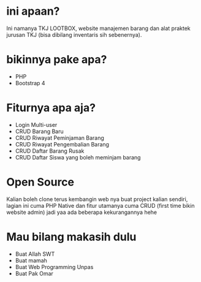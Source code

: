 # ini apaan?
Ini namanya TKJ LOOTBOX, website manajemen barang dan alat praktek jurusan TKJ (bisa dibilang inventaris sih sebenernya).

# bikinnya pake apa?
- PHP
- Bootstrap 4

# Fiturnya apa aja?
- Login Multi-user
- CRUD Barang Baru
- CRUD Riwayat Peminjaman Barang
- CRUD Riwayat Pengembalian Barang
- CRUD Daftar Barang Rusak
- CRUD Daftar Siswa yang boleh meminjam barang

# Open Source
Kalian boleh clone terus kembangin web nya buat project kalian sendiri, lagian ini cuma PHP Native dan fitur utamanya cuma CRUD (first time bikin website admin) jadi yaa ada beberapa kekurangannya hehe

# Mau bilang makasih dulu
- Buat Allah SWT
- Buat mamah
- Buat Web Programming Unpas
- Buat Pak Omar
